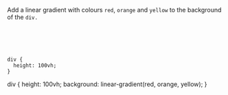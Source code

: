 Add a linear gradient with colours `red`,
`orange` and `yellow` to the background of the `div.`

<codeblock language="css" type="exercise" testMode="fixedInput">
<code>
<panel language="html">
<div></div>
</panel>
<panel language="css">
div {
  height: 100vh;
}
</panel>
</code>

<solution>
div {
  height: 100vh;
	background: linear-gradient(red, orange, yellow);
}
</solution>
</codeblock>
